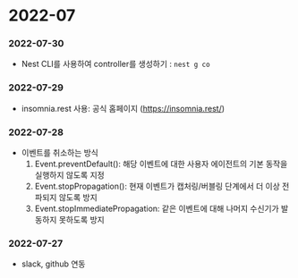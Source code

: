 # 2022-07

### 2022-07-30
- Nest CLI를 사용하여 controller를 생성하기 : `nest g co`

### 2022-07-29
- insomnia.rest 사용: 공식 홈페이지 (https://insomnia.rest/)

### 2022-07-28
- 이벤트를 취소하는 방식
  1. Event.preventDefault(): 해당 이벤트에 대한 사용자 에이전트의 기본 동작을 실행하지 않도록 지정
  1. Event.stopPropagation(): 현재 이벤트가 캡처링/버블링 단계에서 더 이상 전파되지 않도록 방지
  1. Event.stopImmediatePropagation: 같은 이벤트에 대해 나머지 수신기가 발동하지 못하도록 방지


### 2022-07-27
- slack, github 연동
